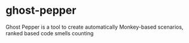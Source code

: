 # ghost-pepper
Ghost Pepper is a tool to create automatically Monkey-based scenarios, ranked based code smells counting

